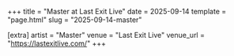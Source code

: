 +++
title = "Master at Last Exit Live"
date = 2025-09-14
template = "page.html"
slug = "2025-09-14-master"

[extra]
artist = "Master"
venue = "Last Exit Live"
venue_url = "https://lastexitlive.com/"
+++
